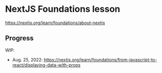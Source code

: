 # NextJS Foundations lesson

https://nextjs.org/learn/foundations/about-nextjs

## Progress

WIP: 
- Aug. 25, 2022: https://nextjs.org/learn/foundations/from-javascript-to-react/displaying-data-with-props
